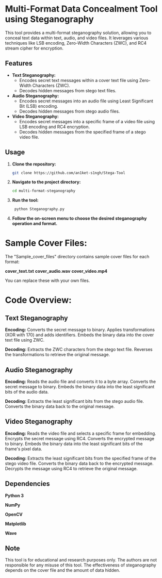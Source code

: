 # Multi-Format Data Concealment Tool using Steganography

This tool provides a multi-format steganography solution, allowing you to conceal text data within text, audio, and video files. It leverages various techniques like LSB encoding, Zero-Width Characters (ZWC), and RC4 stream cipher for encryption.

## Features

* **Text Steganography:**
    * Encodes secret text messages within a cover text file using Zero-Width Characters (ZWC).
    * Decodes hidden messages from stego text files.
* **Audio Steganography:**
    * Encodes secret messages into an audio file using Least Significant Bit (LSB) encoding.
    * Decodes hidden messages from stego audio files.
* **Video Steganography:**
    * Encodes secret messages into a specific frame of a video file using LSB encoding and RC4 encryption.
    * Decodes hidden messages from the specified frame of a stego video file.

## Usage

1. **Clone the repository:**

   ```bash
   git clone https://github.com/an1ket-s1ngh/Stega-Tool

2. **Navigate to the project directory:**

   ```bash
   cd multi-format-steganography
   ```

3. **Run the tool:**

   ```bash
    python Steganography.py
   ```



3. **Follow the on-screen menu to choose the desired steganography operation and format.**

# Sample Cover Files:
The "Sample_cover_files" directory contains sample cover files for each format:

**cover_text.txt**
**cover_audio.wav**
**cover_video.mp4**

You can replace these with your own files.

# Code Overview:
## Text Steganography
**Encoding:**
Converts the secret message to binary.
Applies transformations (XOR with 170) and adds identifiers.
Embeds the binary data into the cover text file using ZWC.

**Decoding:**
Extracts the ZWC characters from the stego text file.
Reverses the transformations to retrieve the original message.
## Audio Steganography
**Encoding:**
Reads the audio file and converts it to a byte array.
Converts the secret message to binary.
Embeds the binary data into the least significant bits of the audio data.

**Decoding:**
Extracts the least significant bits from the stego audio file.
Converts the binary data back to the original message.
## Video Steganography
**Encoding:**
Reads the video file and selects a specific frame for embedding.
Encrypts the secret message using RC4.
Converts the encrypted message to binary.
Embeds the binary data into the least significant bits of the frame's pixel data.

**Decoding:**
Extracts the least significant bits from the specified frame of the stego video file.
Converts the binary data back to the encrypted message.
Decrypts the message using RC4 to retrieve the original message.

## Dependencies
**Python 3**

**NumPy**

**OpenCV**

**Matplotlib**

**Wave**

## Note
This tool is for educational and research purposes only.
The authors are not responsible for any misuse of this tool.
The effectiveness of steganography depends on the cover file and the amount of data hidden.
